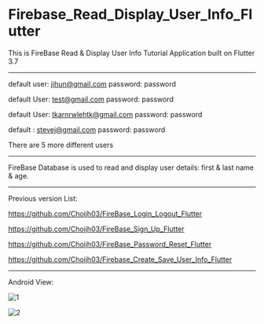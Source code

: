 # Firebase_Read_Display_User_Info_Flutter

This is FireBase Read & Display User Info Tutorial Application built on Flutter 3.7

-------------------------------------------------------------------------------------

default user: jihun@gmail.com password: password

default User: test@gmail.com password: password

default User: tkarnrwlehtk@gmail.com password: password

default : stevej@gmail.com password: password

There are 5 more different users

-------------------------------------------------------------------------------------

FireBase Database is used to read and display user details: first & last name & age.

-------------------------------------------------------------------------------------

Previous version List:

https://github.com/Choijh03/FireBase_Login_Logout_Flutter

https://github.com/Choijh03/FireBase_Sign_Up_Flutter

https://github.com/Choijh03/FireBase_Password_Reset_Flutter

https://github.com/Choijh03/Firebase_Create_Save_User_Info_Flutter

------------------------------------------------------------------------------------

Android View:

![1](https://user-images.githubusercontent.com/98497929/226238318-ed298d53-62af-4776-9db6-cc272066b774.PNG)

![2](https://user-images.githubusercontent.com/98497929/226238330-ed018c77-ed89-4531-a5bb-c1bdf6bbbd0c.PNG)



